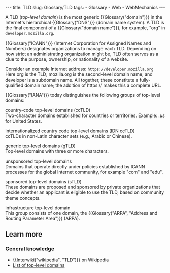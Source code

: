 --- title: TLD slug: Glossary/TLD tags: - Glossary - Web - WebMechanics ---

A TLD (*top-level domain*) is the most generic {{Glossary("domain")}} in the Internet's hierarchical {{Glossary("DNS")}} (domain name system). A TLD is the final component of a {{Glossary("domain name")}}, for example, "org" in `developer.mozilla.org`.

{{Glossary("ICANN")}} (Internet Corporation for Assigned Names and Numbers) designates organizations to manage each TLD. Depending on how strict an administrating organization might be, TLD often serves as a clue to the purpose, ownership, or nationality of a website.

Consider an example Internet address: `https://developer.mozilla.org`  
Here org is the TLD; mozilla.org is the second-level domain name; and developer is a subdomain name. All together, these constitute a fully-qualified domain name; the addition of https:// makes this a complete URL.

{{Glossary("IANA")}} today distinguishes the following groups of top-level domains:

country-code top-level domains (ccTLD)  
Two-character domains established for countries or territories. Example: *.us* for United States.

internationalized country code top-level domains (IDN ccTLD)  
ccTLDs in non-Latin character sets (e.g., Arabic or Chinese).

generic top-level domains (gTLD)  
Top-level domains with three or more characters.

unsponsored top-level domains  
Domains that operate directly under policies established by ICANN processes for the global Internet community, for example "com" and "edu".

sponsored top-level domains (sTLD)  
These domains are proposed and sponsored by private organizations that decide whether an applicant is eligible to use the TLD, based on community theme concepts.

infrastructure top-level domain  
This group consists of one domain, the {{Glossary("ARPA", "Address and Routing Parameter Area")}} (ARPA).

Learn more
----------

### General knowledge

-   {{Interwiki("wikipedia", "TLD")}} on Wikipedia
-   [List of top-level domains](https://www.iana.org/domains/root/db)

